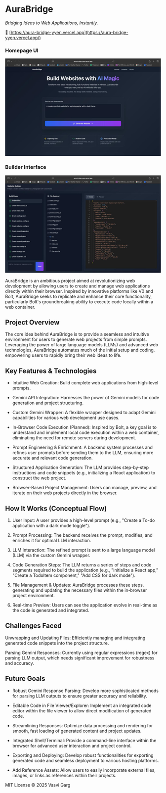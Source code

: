 # AuraBridge

_Bridging Ideas to Web Applications, Instantly._

🔗 [https://aura-bridge-yyen.vercel.app](https://aura-bridge-yyen.vercel.app/)

### Homepage UI

![AuraBridge Homepage Preview](./assets/homepage-preview.jpg)

### Builder Interface

![AuraBridge Builder Preview](./assets/builder-preview.jpg)

AuraBridge is an ambitious project aimed at revolutionizing web development by allowing users to create and manage web applications directly within their browser. Inspired by innovative platforms like V0 and Bolt, AuraBridge seeks to replicate and enhance their core functionality, particularly Bolt's groundbreaking ability to execute code locally within a web container.

## Project Overview

The core idea behind AuraBridge is to provide a seamless and intuitive environment for users to generate web projects from simple prompts. Leveraging the power of large language models (LLMs) and advanced web technologies, AuraBridge automates much of the initial setup and coding, empowering users to rapidly bring their web ideas to life.

## Key Features & Technologies

- Intuitive Web Creation: Build complete web applications from high-level prompts.

- Gemini API Integration: Harnesses the power of Gemini models for code generation and project structuring.

- Custom Gemini Wrapper: A flexible wrapper designed to adapt Gemini capabilities for various web development use cases.

- In-Browser Code Execution (Planned): Inspired by Bolt, a key goal is to understand and implement local code execution within a web container, eliminating the need for remote servers during development.

- Prompt Engineering & Enrichment: A backend system processes and refines user prompts before sending them to the LLM, ensuring more accurate and relevant code generation.

- Structured Application Generation: The LLM provides step-by-step instructions and code snippets (e.g., initializing a React application) to construct the web project.

- Browser-Based Project Management: Users can manage, preview, and iterate on their web projects directly in the browser.

## How It Works (Conceptual Flow)

1. User Input: A user provides a high-level prompt (e.g., "Create a To-do application with a dark mode toggle").

2. Prompt Processing: The backend receives the prompt, modifies, and enriches it for optimal LLM interaction.

3. LLM Interaction: The refined prompt is sent to a large language model (LLM) via the custom Gemini wrapper.

4. Code Generation Steps: The LLM returns a series of steps and code segments required to build the application (e.g., "Initialize a React app," "Create a TodoItem component," "Add CSS for dark mode").

5. File Management & Updates: AuraBridge processes these steps, generating and updating the necessary files within the in-browser project environment.

6. Real-time Preview: Users can see the application evolve in real-time as the code is generated and integrated.

## Challenges Faced

Unwrapping and Updating Files: Efficiently managing and integrating generated code snippets into the project structure.

Parsing Gemini Responses: Currently using regular expressions (regex) for parsing LLM output, which needs significant improvement for robustness and accuracy.

## Future Goals

- Robust Gemini Response Parsing: Develop more sophisticated methods for parsing LLM outputs to ensure greater accuracy and reliability.

- Editable Code in File Viewer/Explorer: Implement an integrated code editor within the file viewer to allow direct modification of generated code.

- Streamlining Responses: Optimize data processing and rendering for smooth, fast loading of generated content and project updates.

- Integrated Shell/Terminal: Provide a command-line interface within the browser for advanced user interaction and project control.

- Exporting and Deploying: Develop robust functionalities for exporting generated code and seamless deployment to various hosting platforms.

- Add Reference Assets: Allow users to easily incorporate external files, images, or links as references within their projects.

MIT License © 2025 Vasvi Garg

